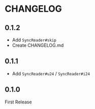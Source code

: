 # CHANGELOG

## 0.1.2

-   Add `SyncReader#skip`
-   Create CHANGELOG.md

## 0.1.1

-   Add `SyncReader#u24` / `SyncReader#i24`

## 0.1.0

First Release
